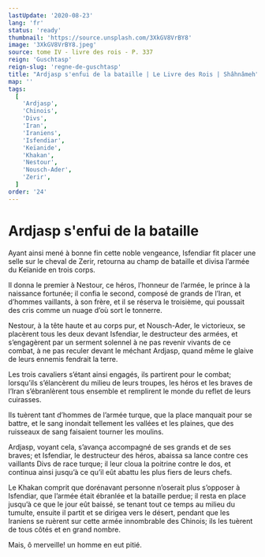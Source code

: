 ```yaml
---
lastUpdate: '2020-08-23'
lang: 'fr'
status: 'ready'
thumbnail: 'https://source.unsplash.com/3XkGV8VrBY8'
image: '3XkGV8VrBY8.jpeg'
source: tome IV - livre des rois - P. 337
reign: 'Guschtasp'
reign-slug: 'regne-de-guschtasp'
title: "Ardjasp s'enfui de la bataille | Le Livre des Rois | Shâhnâmeh"
map: ''
tags:
  [
    'Ardjasp',
    'Chinois',
    'Divs',
    'Iran',
    'Iraniens',
    'Isfendiar',
    'Keïanide',
    'Khakan',
    'Nestour',
    'Nousch-Ader',
    'Zerir',
  ]
order: '24'
---
```


<!-- LTeX: language=fr -->

# Ardjasp s'enfui de la bataille

Ayant ainsi mené à bonne fin cette noble vengeance, Isfendiar fit placer une selle sur le cheval de Zerir, retourna au champ de bataille et divisa l’armée du Keïanide en trois corps.

Il donna le premier à Nestour, ce héros, l’honneur de l’armée, le prince à la naissance fortunée; il confia le second, composé de grands de l’Iran, et d’hommes vaillants, à son frère, et il se réserva le troisième, qui poussait des cris comme un nuage d’où sort le tonnerre.

Nestour, à la tête haute et au corps pur, et Nousch-Ader, le victorieux, se placèrent tous les deux devant Isfendiar, le destructeur des armées, et s’engagèrent par un serment solennel à ne pas revenir vivants de ce combat, à ne pas reculer devant le méchant Ardjasp, quand même le glaive de leurs ennemis fendrait la terre.

Les trois cavaliers s’étant ainsi engagés, ils partirent pour le combat; lorsqu’ils s’élancèrent du milieu de leurs troupes, les héros et les braves de l’Iran s’ébranlèrent tous ensemble et remplirent le monde du reflet de leurs cuirasses.

Ils tuèrent tant d’hommes de l’armée turque, que la place manquait pour se battre, et le sang inondait tellement les vallées et les plaines, que des ruisseaux de sang faisaient tourner les moulins.

Ardjasp, voyant cela, s’avança accompagné de ses grands et de ses braves; et Isfendiar, le destructeur des héros, abaissa sa lance contre ces vaillants Divs de race turque; il leur cloua la poitrine contre le dos, et continua ainsi jusqu’à ce qu’il eût abattu les plus fiers de leurs chefs.

Le Khakan comprit que dorénavant personne n’oserait plus s’opposer à Isfendiar, que l’armée était ébranlée et la bataille perdue; il resta en place jusqu’à ce que le jour eût baissé, se tenant tout ce temps au milieu du tumulte, ensuite il partit et se dirigea vers le désert, pendant que les Iraniens se ruèrent sur cette armée innombrable des Chinois; ils les tuèrent de tous côtés et en grand nombre.

Mais, ô merveille! un homme en eut pitié.
